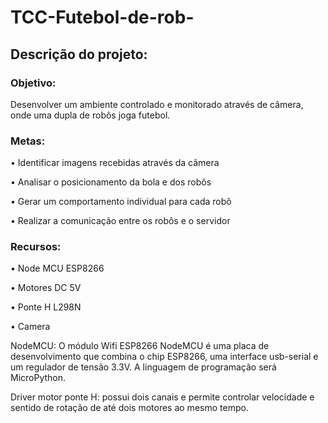 # TCC-Futebol-de-rob-

## Descrição do projeto: 
### Objetivo: 

Desenvolver um ambiente controlado e monitorado através de câmera, onde uma dupla de robôs joga futebol.

### Metas:

• Identificar imagens recebidas através da câmera

• Analisar o posicionamento da bola e dos robôs

• Gerar um comportamento individual para cada robô

• Realizar a comunicação entre os robôs e o servidor

### Recursos:

• Node MCU ESP8266

• Motores DC 5V

• Ponte H L298N

• Camera

NodeMCU: O módulo Wifi ESP8266 NodeMCU é uma placa de desenvolvimento que combina o chip ESP8266, uma interface usb-serial e um regulador de tensão 3.3V. A linguagem de programação será MicroPython.

Driver motor ponte H: possui dois canais e permite controlar velocidade e sentido de rotação de até dois motores ao mesmo tempo.

